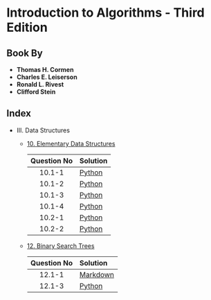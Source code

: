 # Introduction to Algorithms - Third Edition

## Book By

- **Thomas H. Cormen**
- **Charles E. Leiserson**
- **Ronald L. Rivest**
- **Clifford Stein**

## Index

- III. Data Structures
    - [10. Elementary Data Structures](https://github.com/ramanaditya/data-structure-and-algorithms/tree/master/CLRS/10-Elementary-Data-Structures)
    
        | Question No | Solution |
        | :---: | :--- |
        | 10.1-1 | [Python](https://github.com/ramanaditya/data-structure-and-algorithms/blob/master/CLRS/10-Elementary-Data-Structures/10-1-1.py) |
        | 10.1-2 | [Python](https://github.com/ramanaditya/data-structure-and-algorithms/blob/master/CLRS/10-Elementary-Data-Structures/10-1-2.py) |
        | 10.1-3 | [Python](https://github.com/ramanaditya/data-structure-and-algorithms/blob/master/CLRS/10-Elementary-Data-Structures/10-1-3.py) |
        | 10.1-4 | [Python](https://github.com/ramanaditya/data-structure-and-algorithms/blob/master/CLRS/10-Elementary-Data-Structures/10-1-4.py) |
        | 10.2-1 | [Python](https://github.com/ramanaditya/data-structure-and-algorithms/blob/master/CLRS/10-Elementary-Data-Structures/10-2-1.py) |
        | 10.2-2 | [Python](https://github.com/ramanaditya/data-structure-and-algorithms/blob/master/CLRS/10-Elementary-Data-Structures/10-2-2.py) |
    
    - [12. Binary Search Trees](https://github.com/ramanaditya/data-structure-and-algorithms/tree/master/CLRS/12-Binary-Search-Trees)
    
        | Question No | Solution |
        | :---: | :--- |
        | 12.1-1 | [Markdown](https://github.com/ramanaditya/data-structure-and-algorithms/blob/master/CLRS/12-Binary-Search-Trees/12-1-1.md) |
        | 12.1-3 | [Python](https://github.com/ramanaditya/data-structure-and-algorithms/blob/master/CLRS/12-Binary-Search-Trees/12-1-3.py) |